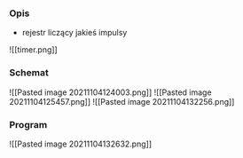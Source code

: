 ### Opis
- rejestr liczący jakieś impulsy

![[timer.png]]

### Schemat
![[Pasted image 20211104124003.png]]
![[Pasted image 20211104125457.png]]
![[Pasted image 20211104132256.png]]

### Program
![[Pasted image 20211104132632.png]]